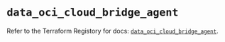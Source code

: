 # `data_oci_cloud_bridge_agent`

Refer to the Terraform Registory for docs: [`data_oci_cloud_bridge_agent`](https://registry.terraform.io/providers/oracle/oci/6.18.0/docs/data-sources/cloud_bridge_agent).
